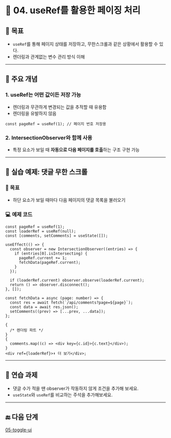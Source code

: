 # 📘 04. useRef를 활용한 페이징 처리

## 🧠 목표

- `useRef`를 통해 페이지 상태를 저장하고, 무한스크롤과 같은 상황에서 활용할 수 있다.
- 렌더링과 관계없는 변수 관리 방식 이해

---

## 📌 주요 개념

### 1. useRef는 어떤 값이든 저장 가능

- 렌더링과 무관하게 변경되는 값을 추적할 때 유용함
- 렌더링을 유발하지 않음

```tsx
const pageRef = useRef(1); // 페이지 번호 저장용
```

### 2. IntersectionObserver와 함께 사용

- 특정 요소가 보일 때 **자동으로 다음 페이지를 호출**하는 구조 구현 가능

---

## 🧪 실습 예제: 댓글 무한 스크롤

### 🎯 목표

- 하단 요소가 보일 때마다 다음 페이지의 댓글 목록을 불러오기

### 💻 예제 코드

```tsx
const pageRef = useRef(1);
const loaderRef = useRef(null);
const [comments, setComments] = useState([]);

useEffect(() => {
  const observer = new IntersectionObserver((entries) => {
    if (entries[0].isIntersecting) {
      pageRef.current += 1;
      fetchData(pageRef.current);
    }
  });

  if (loaderRef.current) observer.observe(loaderRef.current);
  return () => observer.disconnect();
}, []);

const fetchData = async (page: number) => {
  const res = await fetch(`/api/comments?page=${page}`);
  const data = await res.json();
  setComments((prev) => [...prev, ...data]);
};
```

```tsx
{
  /* 렌더링 파트 */
}
{
  comments.map((c) => <div key={c.id}>{c.text}</div>);
}
<div ref={loaderRef}>⬇️ 더 보기</div>;
```

---

## 📝 연습 과제

- 댓글 수가 적을 땐 observer가 작동하지 않게 조건을 추가해 보세요.
- `useState`와 `useRef`를 비교하는 주석을 추가해보세요.

---

## 🔚 다음 단계

[05-toggle-ui](../05-toggle-ui/README.md)

